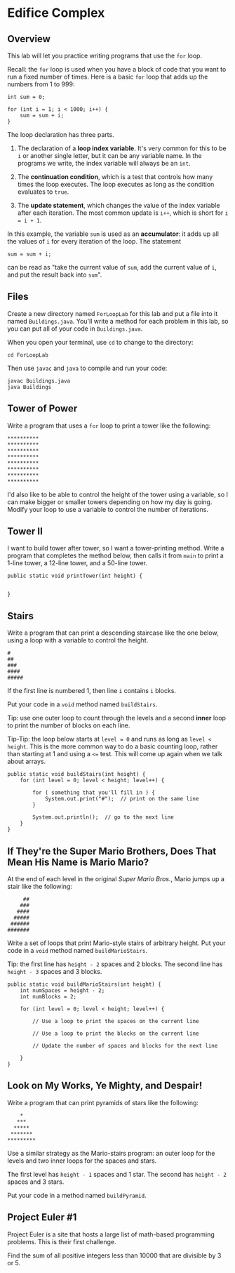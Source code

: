 # Edifice Complex

## Overview

This lab will let you practice writing programs that use the `for` loop.

Recall: the `for` loop is used when you have a block of code that you want to run a fixed number of times. Here is a basic `for` loop that adds up the numbers from 1 to 999:

```
int sum = 0;

for (int i = 1; i < 1000; i++) {
    sum = sum + i;
}
```

The loop declaration has three parts.

1. The declaration of a **loop index variable**. It's very common for this to be `i` or another single letter, but it can be any variable name. In the programs we write, the index variable will always be an `int`.

2. The **continuation condition**, which is a test that controls how many times the loop executes. The loop executes as long as the condition evaluates to `true`.

3. The **update statement**, which changes the value of the index variable after each iteration. The most common update is `i++`, which is short for `i = i + 1`.

In this example, the variable `sum` is used as an **accumulator**: it adds up all the values of `i` for every iteration of the loop. The statement

```
sum = sum + i;
```

can be read as "take the current value of `sum`, add the current value of `i`, and put the result back into `sum`".

## Files

Create a new directory named `ForLoopLab` for this lab and put a file into it named `Buildings.java`. You'll write a method for each problem in this lab, so you can put all of your code in `Buildings.java`.

When you open your terminal, use `cd` to change to the directory:

```
cd ForLoopLab
```

Then use `javac` and `java` to compile and run your code:

```
javac Buildings.java
java Buildings
```

## Tower of Power

Write a program that uses a `for` loop to print a tower like the following:

```
**********
**********
**********
**********
**********
**********
**********
**********
```

I'd also like to be able to control the height of the tower using a variable, so I can make bigger or smaller towers depending on how my day is going. Modify your loop to use a variable to control the number of iterations.


## Tower II

I want to build tower after tower, so I want a tower-printing method. Write a program that completes the method below, then calls it from `main` to print a 1-line tower, a 12-line tower, and a 50-line tower.

```
public static void printTower(int height) {


}
```


## Stairs

Write a program that can print a descending staircase like the one below, using a loop with a variable to control the height.

```
#
##
###
####
#####
```

If the first line is numbered 1, then line `i` contains `i` blocks.

Put your code in a `void` method named `buildStairs`.

Tip: use one outer loop to count through the levels and a second **inner** loop to print the number of blocks on each line.

Tip-Tip: the loop below starts at `level = 0` and runs as long as `level < height`. This is the more common way to do a basic counting loop, rather than starting at 1 and using a `<=` test. This will come up again when we talk about arrays.

```
public static void buildStairs(int height) {
    for (int level = 0; level < height; level++) {

        for ( something that you'll fill in ) {
            System.out.print("#");  // print on the same line
        }
    
        System.out.println();  // go to the next line
    }
}
```


## If They're the Super Mario Brothers, Does That Mean His Name is Mario Mario?

At the end of each level in the original *Super Mario Bros.*, Mario jumps up a stair like the following:

```
     ##
    ###
   ####
  #####
 ######
#######
```

Write a set of loops that print Mario-style stairs of arbitrary height. Put your code in a `void` method named `buildMarioStairs`.

Tip: the first line has `height - 2` spaces and 2 blocks. The second line has `height - 3` spaces and 3 blocks.


```
public static void buildMarioStairs(int height) {
    int numSpaces = height - 2;
    int numBlocks = 2;

    for (int level = 0; level < height; level++) {

        // Use a loop to print the spaces on the current line
    
        // Use a loop to print the blocks on the current line
    
        // Update the number of spaces and blocks for the next line

    }
}
```


## Look on My Works, Ye Mighty, and Despair!

Write a program that can print pyramids of stars like the following:

```
    *
   ***
  *****
 *******
*********
```

Use a similar strategy as the Mario-stairs program: an outer loop for the levels and two inner loops for the spaces and stars.

The first level has `height - 1` spaces and 1 star. The second has `height - 2` spaces and 3 stars.

Put your code in a method named `buildPyramid`.


## Project Euler #1

Project Euler is a site that hosts a large list of math-based programming problems. This is their first challenge.

Find the sum of all positive integers less than 10000 that are divisible by 3 or 5.

